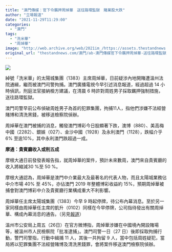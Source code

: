 ```yaml
---
title: "澳門傳媒：官下令羈押周焯華　送往路環監獄　賭業股大跌"
author: "立場報道"
date: "2021-11-29T11:29:00"
categories:
  - "澳門"
tags:
  - "洗米華"
  - "周焯華"
image: "http://web.archive.org/web/2021im_/https://assets.thestandnews.com/media/photos/Untitled-2-05.png"
original_url: "thestandnews.com/澳門/ab-澳門傳媒官下令羈押周焯華-送往路環監獄-賭業股大跌"
---
```

![](http://web.archive.org/web/2021im_/https://assets.thestandnews.com/media/photos/Untitled-2-05.png)

綽號「洗米華」的太陽城集團（1383）主席周焯華，日前疑涉內地開賭遭溫州法院通緝，繼而被澳門司警拘捕。澳門廣播電視今早引述消息報道，經過超過 14 小時偵訊，刑庭法官接納檢方建議，在清晨 6 時許對周姓男子採取羈押強制措施，送往路環監獄。

澳門司警早前公布偵破周姓男子為首的犯罪集團，拘捕11人，指他們涉嫌不法經營賭博和清洗黑錢，被移送檢察院偵辦。

周焯華在澳門被捕的消息，觸發澳門博彩今日股顯著下跌，澳博（880）、美高梅中國（2282）、銀娛（027）、金沙中國（1928）及永利澳門（1128），跌幅介乎 6% 至逾10%，其中永利澳門跌超過一成。

**摩通：貴賓廳收入或削五成**

摩根大通日前發發表報告指，就周焯華的案件，預計未來數周，澳門來自貴賓廳的收入將縮減30 %至 50 %。

摩根大通認為，周焯華是澳門中介業最大及最著名的代表人物，而且太陽城業務佔中介市場 40% 至 45%，亦佔澳門 2019 年整體博彩收益約 15%，預期周焯華被捕會對澳門博彩中介及貴賓廳行業構成重大不利影響。

周焯華任主席太陽城集團（1383）今早 9 時起停牌，待公布內幕消息。至於另一家同樣由周焯華任主席的凱升（0102）同樣在今早停牌，公司指待發出有關周焯華、構成內幕消息的通告。（另見[報道](../../finance/%E5%91%A8%E7%84%AF%E8%8F%AF%E8%A2%AB%E6%8D%95%E5%A4%AA%E9%99%BD%E5%9F%8E%E9%9B%86%E5%9C%98%E5%81%9C%E7%89%8C-%E5%A4%AA%E9%99%BD%E5%A8%9B%E6%A8%82%E5%91%A8%E7%84%AF%E8%8F%AF%E5%80%8B%E4%BA%BA%E4%BA%8B%E5%8B%99-%E5%B0%8D%E9%9B%86%E5%9C%98%E7%84%A1%E9%87%8D%E5%A4%A7%E5%BD%B1%E9%9F%BF)）

溫州市公安局上周五（26日）在官方微博指，周焯華涉嫌在中國境內開設賭場等，被溫州市人民檢察院「批准逮捕」。澳門司警一日（27 日）後即採取拘捕行動，警門司警指，行動中緝捕 11 人，其後一共拘留 9 人，當中包括周姓疑犯，當局將以犯罪集團不法經營賭博及清洗黑錢罪，會將案件移送澳門檢察院偵辦。